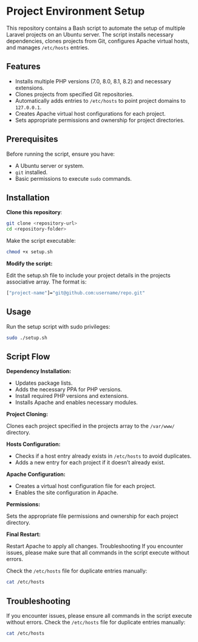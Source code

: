 # Project Environment Setup

This repository contains a Bash script to automate the setup of multiple Laravel projects on an Ubuntu server. The script installs necessary dependencies, clones projects from Git, configures Apache virtual hosts, and manages `/etc/hosts` entries.

## Features

- Installs multiple PHP versions (7.0, 8.0, 8.1, 8.2) and necessary extensions.
- Clones projects from specified Git repositories.
- Automatically adds entries to `/etc/hosts` to point project domains to `127.0.0.1`.
- Creates Apache virtual host configurations for each project.
- Sets appropriate permissions and ownership for project directories.

## Prerequisites

Before running the script, ensure you have:

- A Ubuntu server or system.
- `git` installed.
- Basic permissions to execute `sudo` commands.

## Installation

 **Clone this repository**:
   ```bash
   git clone <repository-url>
   cd <repository-folder>
```

Make the script executable:

```bash
chmod +x setup.sh
```

**Modify the script:**

Edit the setup.sh file to include your project details in the projects associative array. The format is:

```bash
["project-name"]="git@github.com:username/repo.git"
```

## Usage
Run the setup script with sudo privileges:

```bash
sudo ./setup.sh
```

## Script Flow
**Dependency Installation:**
- Updates package lists.
- Adds the necessary PPA for PHP versions.
- Install required PHP versions and extensions.
- Installs Apache and enables necessary modules.

**Project Cloning:**

Clones each project specified in the projects array to the `/var/www/` directory.

**Hosts Configuration:**

- Checks if a host entry already exists in `/etc/hosts` to avoid duplicates.
- Adds a new entry for each project if it doesn’t already exist.

**Apache Configuration:**

- Creates a virtual host configuration file for each project.
- Enables the site configuration in Apache.

**Permissions:**

Sets the appropriate file permissions and ownership for each project directory.

**Final Restart:**

Restart Apache to apply all changes.
Troubleshooting
If you encounter issues, please make sure that all commands in the script execute without errors.

Check the `/etc/hosts` file for duplicate entries manually:
```bash
cat /etc/hosts
```

## Troubleshooting
If you encounter issues, please ensure all commands in the script execute without errors.
Check the `/etc/hosts` file for duplicate entries manually:

```bash
cat /etc/hosts
```

